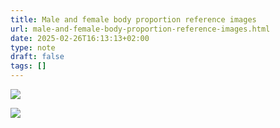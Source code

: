 ```yaml
---
title: Male and female body proportion reference images
url: male-and-female-body-proportion-reference-images.html
date: 2025-02-26T16:13:13+02:00
type: note
draft: false
tags: []
---
```


![](/assets/notes/male-body-proportions.jpg)

![](/assets/notes/female-body-proportions.jpg)

